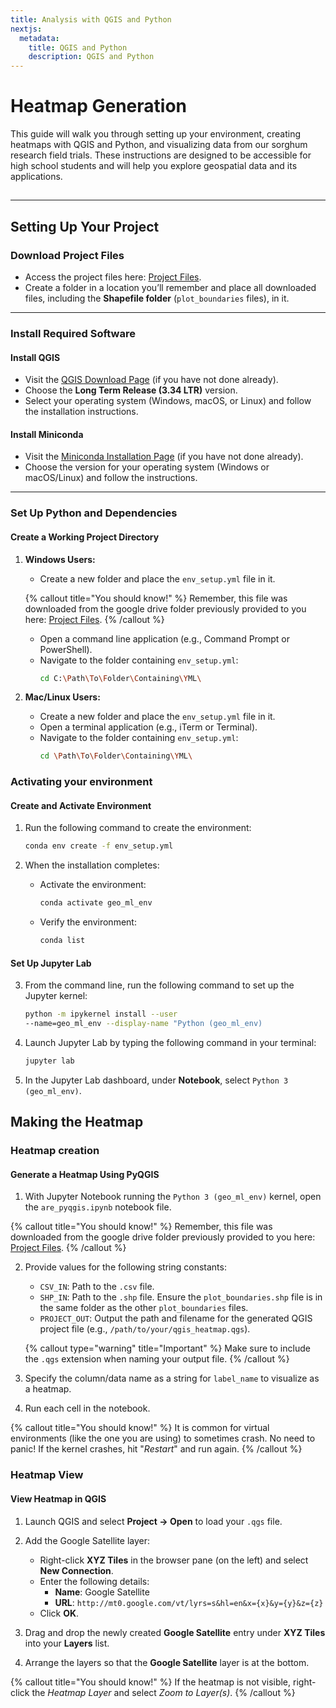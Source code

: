 ```yaml
---
title: Analysis with QGIS and Python
nextjs:
  metadata:
    title: QGIS and Python
    description: QGIS and Python
---
```


# Heatmap Generation

This guide will walk you through setting up your environment, creating heatmaps with QGIS and Python, and visualizing data from our sorghum research field trials. These instructions are designed to be accessible for high school students and will help you explore geospatial data and its applications.

## <!-- ![Heatmap result image](./heatmap.png) -->

---

## Setting Up Your Project

### Download Project Files

- Access the project files here: [Project Files](https://drive.google.com/drive/folders/1tVPbNnlWsZem3CviXxUAObnSZgv9GWk3).
- Create a folder in a location you’ll remember and place all downloaded files, including the **Shapefile folder** (`plot_boundaries` files), in it.

---

### Install Required Software

#### **Install QGIS**

- Visit the [QGIS Download Page](https://qgis.org/download/) (if you have not done already).
- Choose the **Long Term Release (3.34 LTR)** version.
- Select your operating system (Windows, macOS, or Linux) and follow the installation instructions.

#### **Install Miniconda**

- Visit the [Miniconda Installation Page](https://docs.anaconda.com/miniconda/install/) (if you have not done already).
- Choose the version for your operating system (Windows or macOS/Linux) and follow the instructions.

---

### Set Up Python and Dependencies

#### **Create a Working Project Directory**

1. **Windows Users:**

   - Create a new folder and place the `env_setup.yml` file in it.

   {% callout title="You should know!" %}
   Remember, this file was downloaded from the google drive folder previously provided to you here: [Project Files](https://drive.google.com/drive/folders/1tVPbNnlWsZem3CviXxUAObnSZgv9GWk3).
   {% /callout %}

   - Open a command line application (e.g., Command Prompt or PowerShell).
   - Navigate to the folder containing `env_setup.yml`:
     ```bash
     cd C:\Path\To\Folder\Containing\YML\
     ```

2. **Mac/Linux Users:**
   - Create a new folder and place the `env_setup.yml` file in it.
   - Open a terminal application (e.g., iTerm or Terminal).
   - Navigate to the folder containing `env_setup.yml`:
     ```bash
     cd \Path\To\Folder\Containing\YML\
     ```

### Activating your environment

#### **Create and Activate Environment**

1. Run the following command to create the environment:
   ```bash
   conda env create -f env_setup.yml
   ```
2. When the installation completes:

   - Activate the environment:

     ```bash
     conda activate geo_ml_env
     ```

   - Verify the environment:
     ```bash
     conda list
     ```

#### **Set Up Jupyter Lab**

3. From the command line, run the following command to set up the Jupyter kernel:

   ```bash
   python -m ipykernel install --user
   --name=geo_ml_env --display-name "Python (geo_ml_env)
   ```

4. Launch Jupyter Lab by typing the following command in your terminal:

   ```bash
   jupyter lab
   ```

5. In the Jupyter Lab dashboard, under **Notebook**, select `Python 3 (geo_ml_env)`.

## Making the Heatmap

### Heatmap creation

#### **Generate a Heatmap Using PyQGIS**

1. With Jupyter Notebook running the `Python 3 (geo_ml_env)` kernel, open the `are_pyqgis.ipynb` notebook file.

{% callout title="You should know!" %}
Remember, this file was downloaded from the google drive folder previously provided to you here: [Project Files](https://drive.google.com/drive/folders/1tVPbNnlWsZem3CviXxUAObnSZgv9GWk3).
{% /callout %}

2. Provide values for the following string constants:

   - `CSV_IN`: Path to the `.csv` file.
   - `SHP_IN`: Path to the `.shp` file. Ensure the `plot_boundaries.shp` file is in the same folder as the other `plot_boundaries` files.
   - `PROJECT_OUT`: Output the path and filename for the generated QGIS project file (e.g., `/path/to/your/qgis_heatmap.qgs`).

   {% callout type="warning" title="Important" %}
   Make sure to include the `.qgs` extension when naming your output file.
   {% /callout %}

3. Specify the column/data name as a string for `label_name` to visualize as a heatmap.

4. Run each cell in the notebook.

{% callout title="You should know!" %}
It is common for virtual environments (like the one you are using) to sometimes crash. No need to panic! If the kernel crashes, hit "_Restart_" and run again.
{% /callout %}

### Heatmap View

#### View Heatmap in QGIS

1. Launch QGIS and select **Project → Open** to load your `.qgs` file.

2. Add the Google Satellite layer:

   - Right-click **XYZ Tiles** in the browser pane (on the left) and select **New Connection**.
   - Enter the following details:
     - **Name**: Google Satellite
     - **URL**: `http://mt0.google.com/vt/lyrs=s&hl=en&x={x}&y={y}&z={z}`
   - Click **OK**.

3. Drag and drop the newly created **Google Satellite** entry under **XYZ Tiles** into your **Layers** list.

4. Arrange the layers so that the **Google Satellite** layer is at the bottom.

{% callout title="You should know!" %}
If the heatmap is not visible, right-click the _Heatmap Layer_ and select _Zoom to Layer(s)_.
{% /callout %}
